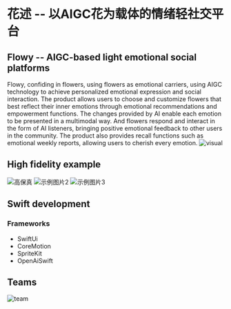 # 花述 -- 以AIGC花为载体的情绪轻社交平台
## Flowy -- AIGC-based light emotional social platforms
Flowy, confiding in flowers, using flowers as emotional carriers, using AIGC technology to achieve personalized emotional expression and social interaction.
The product allows users to choose and customize flowers that best reflect their inner emotions through emotional recommendations and empowerment functions. The changes provided by AI enable each emotion to be presented in a multimodal way. And flowers respond and interact in the form of AI listeners, bringing positive emotional feedback to other users in the community. The product also provides recall functions such as emotional weekly reports, allowing users to cherish every emotion.
![visual](src/visual.png)

## High fidelity example

![高保真](src/1.png)
![示例图片2](src/2.png)
![示例图片3](src/3.png)

## Swift development
### Frameworks

- SwiftUi
- CoreMotion
- SpriteKit
- OpenAiSwift

## Teams
![team](src/team.jpg)
